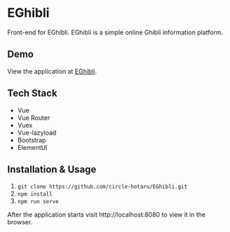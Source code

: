 # EGhibli

Front-end for EGhibli.
EGhibli is a simple online Ghibli information platform.

## Demo

View the application at [EGhibli](http://eghibli.mightyherox.me/).

## Tech Stack

- Vue
- Vue Router
- Vuex
- Vue-lazyload
- Bootstrap
- ElementUI

## Installation & Usage

1. `git clone https://github.com/circle-hotaru/EGhibli.git`
2. `npm install`
3. `npm run serve`

After the application starts visit http://localhost:8080 to view it in the browser.